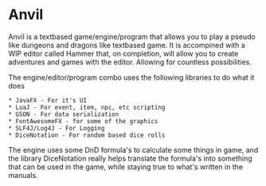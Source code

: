 # Anvil

Anvil is a textbased game/engine/program that allows you to play a pseudo like dungeons and dragons like textbased game.
It is accompined with a WIP editor called Hammer that, on completion, will allow you to create adventures and games with
the editor. Allowing for countless possibilities.

The engine/editor/program combo uses the following libraries to do what it does

	* JavaFX - For it's UI
	* LuaJ - For event, item, npc, etc scripting
	* GSON - For data serialization
	* FontAwesomeFX - for some of the graphics
	* SLF4J/Log4J - For Logging
	* DiceNotation - For random based dice rolls

The engine uses some DnD formula's to calculate some things in game, and the library DiceNotation really helps translate
the formula's into something that can be used in the game, while staying true to what's written in the manuals. 
